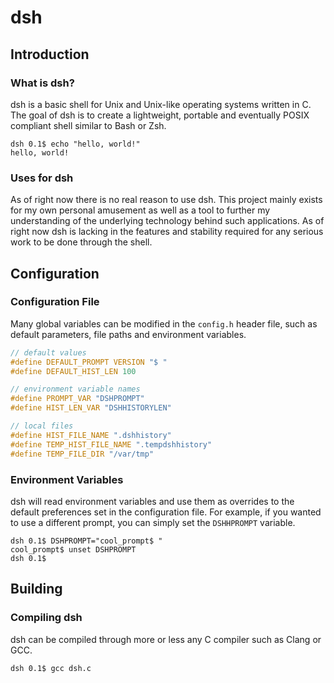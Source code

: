 # dsh

## Introduction
### What is dsh?
dsh is a basic shell for Unix and Unix-like operating systems written in C. The goal of dsh is to create a lightweight, portable and eventually POSIX compliant shell similar to Bash or Zsh. 
```
dsh 0.1$ echo "hello, world!"
hello, world!
```

### Uses for dsh
As of right now there is no real reason to use dsh. This project mainly exists for my own personal amusement as well as a tool to further my understanding of the underlying technology behind such applications. As of right now dsh is lacking in the features and stability required for any serious work to be done through the shell.

## Configuration
### Configuration File
Many global variables can be modified in the `config.h` header file, such as default parameters, file paths and environment variables.
```c
// default values
#define DEFAULT_PROMPT VERSION "$ "
#define DEFAULT_HIST_LEN 100

// environment variable names
#define PROMPT_VAR "DSHPROMPT"
#define HIST_LEN_VAR "DSHHISTORYLEN"

// local files
#define HIST_FILE_NAME ".dshhistory"
#define TEMP_HIST_FILE_NAME ".tempdshhistory"
#define TEMP_FILE_DIR "/var/tmp"
```

### Environment Variables
dsh will read environment variables and use them as overrides to the default preferences set in the configuration file. For example, if you wanted to use a different prompt, you can simply set the `DSHHPROMPT` variable.
```
dsh 0.1$ DSHPROMPT="cool_prompt$ "
cool_prompt$ unset DSHPROMPT
dsh 0.1$
```

## Building
### Compiling dsh
dsh can be compiled through more or less any C compiler such as Clang or GCC.
```
dsh 0.1$ gcc dsh.c
```
